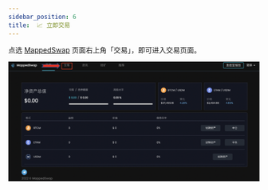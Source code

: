 ```yaml
---
sidebar_position: 6
title:  📈 立即交易
---
```



点选 [MappedSwap](https://app.mappedswap.io/account) 页面右上角「交易」，即可进入交易页面。

![alt text](../../../../../static/img/立即交易.png)

